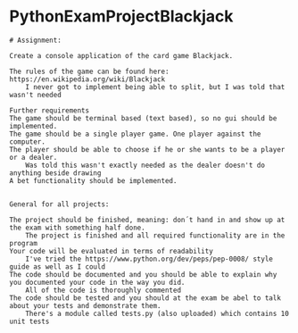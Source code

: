 # PythonExamProjectBlackjack

    # Assignment:
    
    Create a console application of the card game Blackjack.
    
    The rules of the game can be found here: https://en.wikipedia.org/wiki/Blackjack
        I never got to implement being able to split, but I was told that wasn't needed

    Further requirements
    The game should be terminal based (text based), so no gui should be implemented.
    The game should be a single player game. One player against the computer.
    The player should be able to choose if he or she wants to be a player or a dealer.
        Was told this wasn't exactly needed as the dealer doesn't do anything beside drawing
    A bet functionality should be implemented.
    
    
    General for all projects:
    
    The project should be finished, meaning: don´t hand in and show up at the exam with something half done.
        The project is finished and all required functionality are in the program
    Your code will be evaluated in terms of readability
        I've tried the https://www.python.org/dev/peps/pep-0008/ style guide as well as I could
    The code should be documented and you should be able to explain why you documented your code in the way you did.
        All of the code is thoroughly commented
    The code should be tested and you should at the exam be abel to talk about your tests and demonstrate them.
        There's a module called tests.py (also uploaded) which contains 10 unit tests
